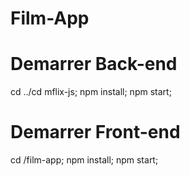 # Film-App

# Demarrer Back-end
cd ../cd mflix-js;
npm install;
npm start;


# Demarrer Front-end
cd /film-app;
npm install;
npm start;

